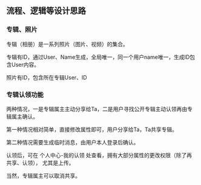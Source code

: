 ## 流程、逻辑等设计思路

### 专辑、照片

专辑（相册）是一系列照片（图片、视频）的集合。

专辑有ID，通过User、Name生成，全局唯一，同一个用户name唯一，生成ID包含User内容。

照片有ID，包含所在专辑User、ID

### 专辑认领功能

两种情况，一是专辑属主主动分享给Ta，二是用户寻找公开专辑主动认领再由专辑属主确认。

第一种情况相对简单，直接修改属性即可，用户分享给Ta，Ta共享专辑。

第二种情况需要生成临时消息，由用户本人登录后确认。

认领后，可在 个人中心-我的认领 处查看，拥有大部分属性的更改权限（除了再共享、认领），
尤其是上传。

当然，专辑属主可以取消共享。
